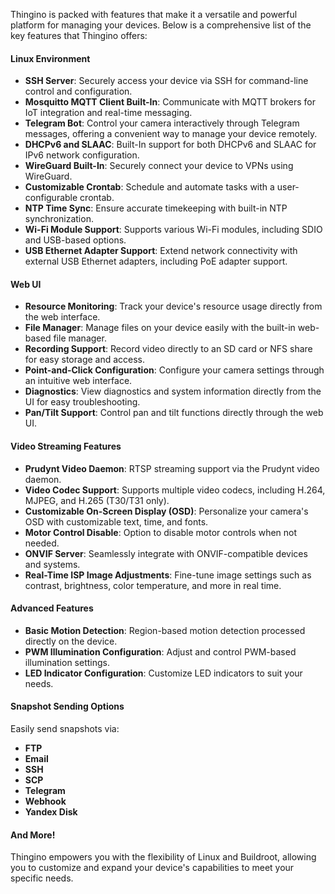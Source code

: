 Thingino is packed with features that make it a versatile and powerful platform for managing your devices. Below is a comprehensive list of the key features that Thingino offers:

#### Linux Environment
- **SSH Server**: Securely access your device via SSH for command-line control and configuration.
- **Mosquitto MQTT Client Built-In**: Communicate with MQTT brokers for IoT integration and real-time messaging.
- **Telegram Bot**: Control your camera interactively through Telegram messages, offering a convenient way to manage your device remotely.
- **DHCPv6 and SLAAC**: Built-In support for both DHCPv6 and SLAAC for IPv6 network configuration.
- **WireGuard Built-In**: Securely connect your device to VPNs using WireGuard.
- **Customizable Crontab**: Schedule and automate tasks with a user-configurable crontab.
- **NTP Time Sync**: Ensure accurate timekeeping with built-in NTP synchronization.
- **Wi-Fi Module Support**: Supports various Wi-Fi modules, including SDIO and USB-based options.
- **USB Ethernet Adapter Support**: Extend network connectivity with external USB Ethernet adapters, including PoE adapter support.

#### Web UI
- **Resource Monitoring**: Track your device's resource usage directly from the web interface.
- **File Manager**: Manage files on your device easily with the built-in web-based file manager.
- **Recording Support**: Record video directly to an SD card or NFS share for easy storage and access.
- **Point-and-Click Configuration**: Configure your camera settings through an intuitive web interface.
- **Diagnostics**: View diagnostics and system information directly from the UI for easy troubleshooting.
- **Pan/Tilt Support**: Control pan and tilt functions directly through the web UI.

#### Video Streaming Features
- **Prudynt Video Daemon**: RTSP streaming support via the Prudynt video daemon.
- **Video Codec Support**: Supports multiple video codecs, including H.264, MJPEG, and H.265 (T30/T31 only).
- **Customizable On-Screen Display (OSD)**: Personalize your camera's OSD with customizable text, time, and fonts.
- **Motor Control Disable**: Option to disable motor controls when not needed.
- **ONVIF Server**: Seamlessly integrate with ONVIF-compatible devices and systems.
- **Real-Time ISP Image Adjustments**: Fine-tune image settings such as contrast, brightness, color temperature, and more in real time.

#### Advanced Features
- **Basic Motion Detection**: Region-based motion detection processed directly on the device.
- **PWM Illumination Configuration**: Adjust and control PWM-based illumination settings.
- **LED Indicator Configuration**: Customize LED indicators to suit your needs.

#### Snapshot Sending Options
Easily send snapshots via:
- **FTP**
- **Email**
- **SSH**
- **SCP**
- **Telegram**
- **Webhook**
- **Yandex Disk**

#### And More!
Thingino empowers you with the flexibility of Linux and Buildroot, allowing you to customize and expand your device's capabilities to meet your specific needs.